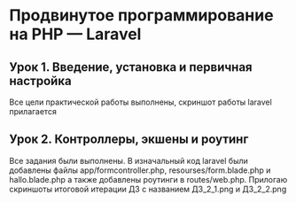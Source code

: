 # Продвинутое программирование на PHP — Laravel
## Урок 1. Введение, установка и первичная настройка
Все цели практической работы выполнены, скриншот работы laravel прилагается
## Урок 2. Контроллеры, экшены и роутинг
Все задания были выполнены. В изначальный код laravel были добавлены файлы app/formcontroller.php, resourses/form.blade.php и hallo.blade.php а также добавлены роутинги в routes/web.php. Прилогаю скриншоты итоговой итерации ДЗ с названием ДЗ_2_1.png и ДЗ_2_2.png